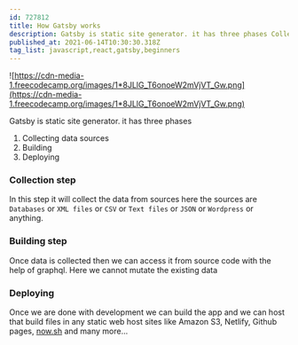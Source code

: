 ```yaml
---
id: 727812
title: How Gatsby works
description: Gatsby is static site generator. it has three phases Collecting data...
published_at: 2021-06-14T10:30:30.318Z
tag_list: javascript,react,gatsby,beginners
---
```


![https://cdn-media-1.freecodecamp.org/images/1*8JLlG_T6onoeW2mVjVT_Gw.png](https://cdn-media-1.freecodecamp.org/images/1*8JLlG_T6onoeW2mVjVT_Gw.png)

Gatsby is static site generator. it has three phases

1. Collecting data sources
2. Building
3. Deploying

### Collection step

In this step it will collect the data from sources here the sources are `Databases` or `XML files` or `CSV` or `Text files` or `JSON` or `Wordpress` or anything.

### Building step

Once data is collected then we can access it from source code with the help of graphql. Here we cannot mutate the existing data

### Deploying

Once we are done with development we can build the app and we can host that build files in any static web host sites like Amazon S3, Netlify, Github pages, [now.sh](http://now.sh/) and many more...
